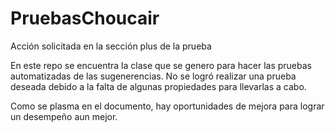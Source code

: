 # PruebasChoucair
Acción solicitada en la sección plus de la prueba


En este repo se encuentra la clase que se genero para hacer las pruebas automatizadas de las sugenerencias.
No se logró realizar una prueba deseada debido a la falta de algunas propiedades para llevarlas a cabo.

Como se plasma en el documento, hay oportunidades de mejora para lograr un desempeño aun mejor.
